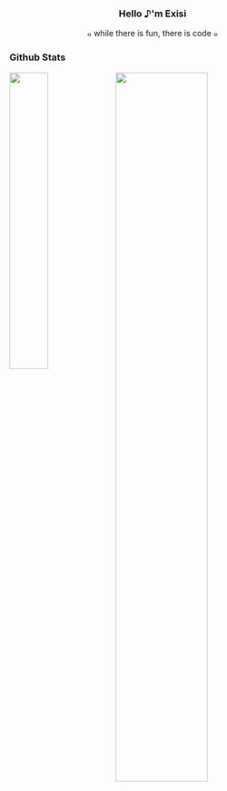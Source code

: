 <h3 align="center">Hello ♪'m Exisi</h3>

<p align="center">๑ while there is fun, there is code ๑</p>

### Github Stats

<span>

 <a  href="https://github.com/Exisi/Exisi/tree/main/Brain-storming">

  <img min-device-width="20px" src="https://github-stats.exi.software/api?username=Exisi&theme=default&include_all_commits=true&count_private=true&show_icons=true&icon_color=0969da$text_color=575f6a&bg_color=ffffff&hide_title=true" width="56.6%"/>

 </a>

 <a href="https://github.com/Exisi/Exisi/tree/main/BookMarks">

  <img  align="left" min-device-width="30px" src="https://github-stats.exi.software/api/top-langs/?username=Exisi&layout=compact&text_color=575f6a&count_private=true&theme=default" width="36.6%"/>

 </a>

</span>

